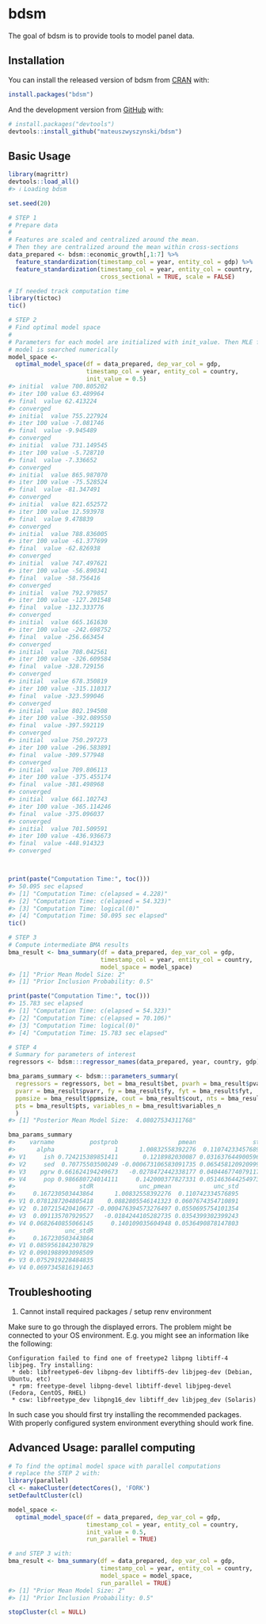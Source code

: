 
<!-- README.md is generated from README.Rmd. Please edit that file -->

# bdsm

<!-- badges: start -->
<!-- badges: end -->

The goal of bdsm is to provide tools to model panel data.

## Installation

You can install the released version of bdsm from
[CRAN](https://CRAN.R-project.org) with:

``` r
install.packages("bdsm")
```

And the development version from [GitHub](https://github.com/) with:

``` r
# install.packages("devtools")
devtools::install_github("mateuszwyszynski/bdsm")
```

## Basic Usage

``` r
library(magrittr)
devtools::load_all()
#> ℹ Loading bdsm

set.seed(20)

# STEP 1
# Prepare data
#
# Features are scaled and centralized around the mean.
# Then they are centralized around the mean within cross-sections
data_prepared <- bdsm::economic_growth[,1:7] %>%
  feature_standardization(timestamp_col = year, entity_col = gdp) %>%
  feature_standardization(timestamp_col = year, entity_col = country,
                          cross_sectional = TRUE, scale = FALSE)

# If needed track computation time
library(tictoc)
tic()

# STEP 2
# Find optimal model space
#
# Parameters for each model are initialized with init_value. Then MLE for each
# model is searched numerically
model_space <-
  optimal_model_space(df = data_prepared, dep_var_col = gdp,
                      timestamp_col = year, entity_col = country,
                      init_value = 0.5)
#> initial  value 700.805202 
#> iter 100 value 63.489964
#> final  value 62.413224 
#> converged
#> initial  value 755.227924 
#> iter 100 value -7.081746
#> final  value -9.945489 
#> converged
#> initial  value 731.149545 
#> iter 100 value -5.728710
#> final  value -7.336652 
#> converged
#> initial  value 865.987070 
#> iter 100 value -75.528524
#> final  value -81.347491 
#> converged
#> initial  value 821.652572 
#> iter 100 value 12.593978
#> final  value 9.478839 
#> converged
#> initial  value 788.836005 
#> iter 100 value -61.377699
#> final  value -62.826938 
#> converged
#> initial  value 747.497621 
#> iter 100 value -56.890341
#> final  value -58.756416 
#> converged
#> initial  value 792.979857 
#> iter 100 value -127.201548
#> final  value -132.333776 
#> converged
#> initial  value 665.161630 
#> iter 100 value -242.698752
#> final  value -256.663454 
#> converged
#> initial  value 708.042561 
#> iter 100 value -326.609584
#> final  value -328.729156 
#> converged
#> initial  value 678.350819 
#> iter 100 value -315.110317
#> final  value -323.599046 
#> converged
#> initial  value 802.194508 
#> iter 100 value -392.089550
#> final  value -397.592119 
#> converged
#> initial  value 750.297273 
#> iter 100 value -296.583891
#> final  value -309.577948 
#> converged
#> initial  value 709.806113 
#> iter 100 value -375.455174
#> final  value -381.498968 
#> converged
#> initial  value 661.102743 
#> iter 100 value -365.114246
#> final  value -375.096037 
#> converged
#> initial  value 701.509591 
#> iter 100 value -436.936673
#> final  value -448.914323 
#> converged



print(paste("Computation Time:", toc()))
#> 50.095 sec elapsed
#> [1] "Computation Time: c(elapsed = 4.228)" 
#> [2] "Computation Time: c(elapsed = 54.323)"
#> [3] "Computation Time: logical(0)"         
#> [4] "Computation Time: 50.095 sec elapsed"
tic()

# STEP 3
# Compute intermediate BMA results
bma_result <- bma_summary(df = data_prepared, dep_var_col = gdp,
                          timestamp_col = year, entity_col = country,
                          model_space = model_space)
#> [1] "Prior Mean Model Size: 2"
#> [1] "Prior Inclusion Probability: 0.5"

print(paste("Computation Time:", toc()))
#> 15.783 sec elapsed
#> [1] "Computation Time: c(elapsed = 54.323)"
#> [2] "Computation Time: c(elapsed = 70.106)"
#> [3] "Computation Time: logical(0)"         
#> [4] "Computation Time: 15.783 sec elapsed"

# STEP 4
# Summary for parameters of interest
regressors <- bdsm:::regressor_names(data_prepared, year, country, gdp)

bma_params_summary <- bdsm:::parameters_summary(
  regressors = regressors, bet = bma_result$bet, pvarh = bma_result$pvarh,
  pvarr = bma_result$pvarr, fy = bma_result$fy, fyt = bma_result$fyt,
  ppmsize = bma_result$ppmsize, cout = bma_result$cout, nts = bma_result$nts,
  pts = bma_result$pts, variables_n = bma_result$variables_n
  )
#> [1] "Posterior Mean Model Size:  4.08027534311768"

bma_params_summary
#>    varname          postprob                 pmean                std
#>      alpha                 1      1.00832558392276  0.110742334576895
#> V1     ish 0.724215389851411       0.1218982030087 0.0316376449005969
#> V2     sed  0.70775503500249 -0.000673106583091735 0.0654581209209995
#> V3    pgrw 0.661624194249673   -0.0278472442338177 0.0404467740791176
#> V4     pop 0.986680724014111     0.142000377827331 0.0514636442549736
#>                  stdR             unc_pmean            unc_std
#>     0.167230503443864      1.00832558392276  0.110742334576895
#> V1 0.0781287204805418    0.0882805546141323 0.0607674354710891
#> V2  0.107215420410677 -0.000476394573276497 0.0550695754101354
#> V3  0.091135707929527   -0.0184244105282735 0.0354399302399243
#> V4 0.0682640855066145     0.140109035604948 0.0536490878147803
#>              unc_stdR
#>     0.167230503443864
#> V1 0.0859561842307829
#> V2 0.0901988993098509
#> V3 0.0752919228484835
#> V4 0.0697345816191463
```

## Troubleshooting

1.  Cannot install required packages / setup renv environment

Make sure to go through the displayed errors. The problem might be
connected to your OS environment. E.g. you might see an information like
the following:

    Configuration failed to find one of freetype2 libpng libtiff-4 libjpeg. Try installing:
     * deb: libfreetype6-dev libpng-dev libtiff5-dev libjpeg-dev (Debian, Ubuntu, etc)
     * rpm: freetype-devel libpng-devel libtiff-devel libjpeg-devel (Fedora, CentOS, RHEL)
     * csw: libfreetype_dev libpng16_dev libtiff_dev libjpeg_dev (Solaris)

In such case you should first try installing the recommended packages.
With properly configured system environment everything should work fine.

## Advanced Usage: parallel computing

``` r
# To find the optimal model space with parallel computations
# replace the STEP 2 with:
library(parallel)
cl <- makeCluster(detectCores(), 'FORK')
setDefaultCluster(cl)

model_space <-
  optimal_model_space(df = data_prepared, dep_var_col = gdp,
                      timestamp_col = year, entity_col = country,
                      init_value = 0.5,
                      run_parallel = TRUE)

# and STEP 3 with:
bma_result <- bma_summary(df = data_prepared, dep_var_col = gdp,
                          timestamp_col = year, entity_col = country,
                          model_space = model_space,
                          run_parallel = TRUE)
#> [1] "Prior Mean Model Size: 2"
#> [1] "Prior Inclusion Probability: 0.5"

stopCluster(cl = NULL)
```
